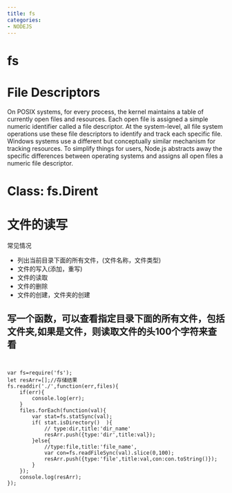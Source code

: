 ```yaml
---
title: fs
categories: 
- NODEJS
---
```


# fs
# File Descriptors
On POSIX systems, for every process, the kernel maintains a table of currently open files and resources. Each open file is assigned a simple numeric identifier called a file descriptor. At the system-level, all file system operations use these file descriptors to identify and track each specific file. Windows systems use a different but conceptually similar mechanism for tracking resources. To simplify things for users, Node.js abstracts away the specific differences between operating systems and assigns all open files a numeric file descriptor.



# Class: fs.Dirent



















# 文件的读写

常见情况
- 列出当前目录下面的所有文件，(文件名称，文件类型)
- 文件的写入(添加，重写)
- 文件的读取
- 文件的删除
- 文件的创建，文件夹的创建

## 写一个函数，可以查看指定目录下面的所有文件，包括文件夹,如果是文件，则读取文件的头100个字符来查看

```


var fs=require('fs');
let resArr=[];//存储结果
fs.readdir('./',function(err,files){
    if(err){
        console.log(err);
    }
    files.forEach(function(val){
        var stat=fs.statSync(val);
        if( stat.isDirectory()  ){
            // type:dir,title:'dir_name'
            resArr.push({type:'dir',title:val});
        }else{
            //type:file,title:'file_name',
            var con=fs.readFileSync(val).slice(0,100);
            resArr.push({type:'file',title:val,con:con.toString()});
        }
    });
    console.log(resArr);
});



```

